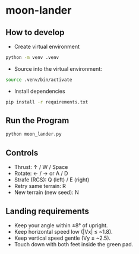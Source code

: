 # moon-lander

## How to develop

- Create virtual environment
```bash
python -m venv .venv 
```

- Source into the virtual environment:
```bash
source .venv/bin/activate
```

- Install dependencies
```bash
pip install -r requirements.txt
```

## Run the Program
```bash
python moon_lander.py
```

## Controls
- Thrust: ↑ / W / Space
- Rotate: ← / → or A / D
- Strafe (RCS): Q (left) / E (right)
- Retry same terrain: R
- New terrain (new seed): N

## Landing requirements
- Keep your angle within ±8° of upright.
- Keep horizontal speed low (|Vx| ≤ ~1.8).
- Keep vertical speed gentle (Vy ≤ ~2.5).
- Touch down with both feet inside the green pad.
